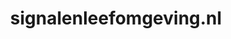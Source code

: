 ---
layout: post
title:  "signalenleefomgeving.nl"
internal_url:  "/dutchgov/signalenleefomgeving.nl.html"
categories: dutchgov
---